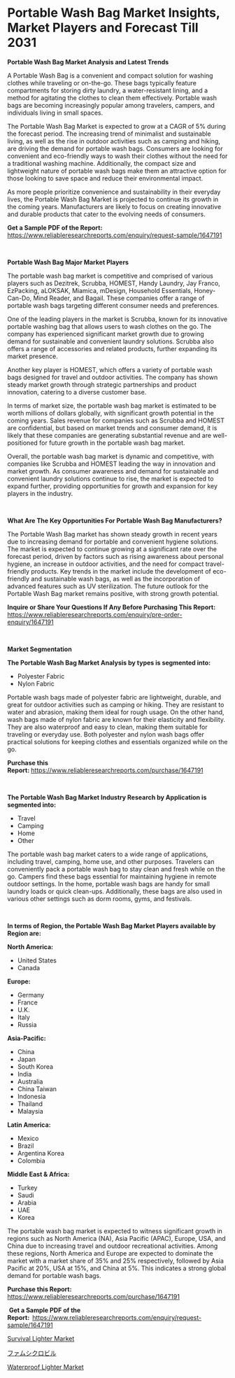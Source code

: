 <p><h1>Portable Wash Bag Market Insights, Market Players and Forecast Till 2031</h1></p><p><strong>Portable Wash Bag Market Analysis and Latest Trends</strong></p>
<p><p>A Portable Wash Bag is a convenient and compact solution for washing clothes while traveling or on-the-go. These bags typically feature compartments for storing dirty laundry, a water-resistant lining, and a method for agitating the clothes to clean them effectively. Portable wash bags are becoming increasingly popular among travelers, campers, and individuals living in small spaces.</p><p>The Portable Wash Bag Market is expected to grow at a CAGR of 5% during the forecast period. The increasing trend of minimalist and sustainable living, as well as the rise in outdoor activities such as camping and hiking, are driving the demand for portable wash bags. Consumers are looking for convenient and eco-friendly ways to wash their clothes without the need for a traditional washing machine. Additionally, the compact size and lightweight nature of portable wash bags make them an attractive option for those looking to save space and reduce their environmental impact.</p><p>As more people prioritize convenience and sustainability in their everyday lives, the Portable Wash Bag Market is projected to continue its growth in the coming years. Manufacturers are likely to focus on creating innovative and durable products that cater to the evolving needs of consumers.</p></p>
<p><strong>Get a Sample PDF of the Report:&nbsp;</strong> <a href="https://www.reliableresearchreports.com/enquiry/request-sample/1647191">https://www.reliableresearchreports.com/enquiry/request-sample/1647191</a></p>
<p>&nbsp;</p>
<p><strong>Portable Wash Bag Major Market Players</strong></p>
<p><p>The portable wash bag market is competitive and comprised of various players such as Dezitrek, Scrubba, HOMEST, Handy Laundry, Jay Franco, EzPacking, aLOKSAK, Miamica, mDesign, Household Essentials, Honey-Can-Do, Mind Reader, and Bagail. These companies offer a range of portable wash bags targeting different consumer needs and preferences.</p><p>One of the leading players in the market is Scrubba, known for its innovative portable washing bag that allows users to wash clothes on the go. The company has experienced significant market growth due to growing demand for sustainable and convenient laundry solutions. Scrubba also offers a range of accessories and related products, further expanding its market presence.</p><p>Another key player is HOMEST, which offers a variety of portable wash bags designed for travel and outdoor activities. The company has shown steady market growth through strategic partnerships and product innovation, catering to a diverse customer base.</p><p>In terms of market size, the portable wash bag market is estimated to be worth millions of dollars globally, with significant growth potential in the coming years. Sales revenue for companies such as Scrubba and HOMEST are confidential, but based on market trends and consumer demand, it is likely that these companies are generating substantial revenue and are well-positioned for future growth in the portable wash bag market.</p><p>Overall, the portable wash bag market is dynamic and competitive, with companies like Scrubba and HOMEST leading the way in innovation and market growth. As consumer awareness and demand for sustainable and convenient laundry solutions continue to rise, the market is expected to expand further, providing opportunities for growth and expansion for key players in the industry.</p></p>
<p>&nbsp;</p>
<p><strong>What Are The Key Opportunities For Portable Wash Bag Manufacturers?</strong></p>
<p><p>The Portable Wash Bag market has shown steady growth in recent years due to increasing demand for portable and convenient hygiene solutions. The market is expected to continue growing at a significant rate over the forecast period, driven by factors such as rising awareness about personal hygiene, an increase in outdoor activities, and the need for compact travel-friendly products. Key trends in the market include the development of eco-friendly and sustainable wash bags, as well as the incorporation of advanced features such as UV sterilization. The future outlook for the Portable Wash Bag market remains positive, with strong growth potential.</p></p>
<p><strong>Inquire or Share Your Questions If Any Before Purchasing This Report:</strong> <a href="https://www.reliableresearchreports.com/enquiry/pre-order-enquiry/1647191">https://www.reliableresearchreports.com/enquiry/pre-order-enquiry/1647191</a></p>
<p>&nbsp;</p>
<p><strong>Market Segmentation</strong></p>
<p><strong>The Portable Wash Bag Market Analysis by types is segmented into:</strong></p>
<p><ul><li>Polyester Fabric</li><li>Nylon Fabric</li></ul></p>
<p><p>Portable wash bags made of polyester fabric are lightweight, durable, and great for outdoor activities such as camping or hiking. They are resistant to water and abrasion, making them ideal for rough usage. On the other hand, wash bags made of nylon fabric are known for their elasticity and flexibility. They are also waterproof and easy to clean, making them suitable for traveling or everyday use. Both polyester and nylon wash bags offer practical solutions for keeping clothes and essentials organized while on the go.</p></p>
<p><strong>Purchase this Report:&nbsp;</strong><a href="https://www.reliableresearchreports.com/purchase/1647191">https://www.reliableresearchreports.com/purchase/1647191</a></p>
<p>&nbsp;</p>
<p><strong>The Portable Wash Bag Market Industry Research by Application is segmented into:</strong></p>
<p><ul><li>Travel</li><li>Camping</li><li>Home</li><li>Other</li></ul></p>
<p><p>The portable wash bag market caters to a wide range of applications, including travel, camping, home use, and other purposes. Travelers can conveniently pack a portable wash bag to stay clean and fresh while on the go. Campers find these bags essential for maintaining hygiene in remote outdoor settings. In the home, portable wash bags are handy for small laundry loads or quick clean-ups. Additionally, these bags are also used in various other settings such as dorm rooms, gyms, and festivals.</p></p>
<p>&nbsp;</p>
<p><strong>In terms of Region, the Portable Wash Bag Market Players available by Region are:</strong></p>
<p>
    <p> <strong> North America: </strong>
        <ul>
            <li>United States</li>
            <li>Canada</li>
        </ul>
        </p> 
    <p> <strong> Europe: </strong>
        <ul>
            <li>Germany</li>
            <li>France</li>
            <li>U.K.</li>
            <li>Italy</li>
            <li>Russia</li>
        </ul>
        </p> 
    <p> <strong> Asia-Pacific: </strong>
        <ul>
            <li>China</li>
            <li>Japan</li>
            <li>South Korea</li>
            <li>India</li>
            <li>Australia</li>
            <li>China Taiwan</li>
            <li>Indonesia</li>
            <li>Thailand</li>
            <li>Malaysia</li>
        </ul>
        </p> 
    <p> <strong> Latin America: </strong>
        <ul>
            <li>Mexico</li>
            <li>Brazil</li>
            <li>Argentina Korea</li>
            <li>Colombia</li>
        </ul>
        </p> 
    <p> <strong> Middle East & Africa: </strong>
        <ul>
            <li>Turkey</li>
            <li>Saudi</li>
            <li>Arabia</li>
            <li>UAE</li>
            <li>Korea</li>
        </ul>
    </p>
    </p>
<p><p>The portable wash bag market is expected to witness significant growth in regions such as North America (NA), Asia Pacific (APAC), Europe, USA, and China due to increasing travel and outdoor recreational activities. Among these regions, North America and Europe are expected to dominate the market with a market share of 35% and 25% respectively, followed by Asia Pacific at 20%, USA at 15%, and China at 5%. This indicates a strong global demand for portable wash bags.</p></p>
<p><strong>Purchase this Report: </strong><a href="https://www.reliableresearchreports.com/purchase/1647191">https://www.reliableresearchreports.com/purchase/1647191</a></p>
<p>&nbsp;<strong>Get a Sample PDF of the Report:&nbsp;&nbsp;</strong><a href="https://www.reliableresearchreports.com/enquiry/request-sample/1647191">https://www.reliableresearchreports.com/enquiry/request-sample/1647191</a></p>
<p><strong></strong></p>
<p><p><a href="https://github.com/Sinjinluong3e0awx2m195k76/Market-Research-Report-List-1/blob/main/survival-lighter-market.md">Survival Lighter Market</a></p><p><a href="https://medium.com/@frankfurter35566/%E3%83%95%E3%82%A1%E3%83%A0%E3%82%B7%E3%82%AF%E3%83%AD%E3%83%93%E3%83%AB%E5%B8%82%E5%A0%B4%E3%81%AE%E5%88%86%E6%9E%90-%E3%82%B0%E3%83%AD%E3%83%BC%E3%83%90%E3%83%AB%E7%94%A3%E6%A5%AD%E3%81%AE%E8%A6%8B%E9%80%9A%E3%81%97%E3%81%A8%E4%BA%88%E6%B8%AC-2024%E5%B9%B4%E3%81%8B%E3%82%892031%E5%B9%B4%E3%81%BE%E3%81%A7-f378b70928e9">ファムシクロビル</a></p><p><a href="https://github.com/shotows/Market-Research-Report-List-1/blob/main/waterproof-lighter-market.md">Waterproof Lighter Market</a></p></p>